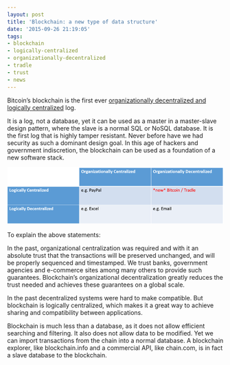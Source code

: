 ```yaml
---
layout: post
title: 'Blockchain: a new type of data structure'
date: '2015-09-26 21:19:05'
tags:
- blockchain
- logically-centralized
- organizationally-decentralized
- tradle
- trust
- news
---
```



Bitcoin’s blockchain is the first ever [organizationally decentralized and logically centralized](http://continuations.com/post/105272022635/bitcoin-clarifying-the-foundational-innovation-of) log.

It is a log, not a database, yet it can be used as a master in a master-slave design pattern, where the slave is a normal SQL or NoSQL database. It is the first log that is highly tamper resistant. Never before have we had security as such a dominant design goal. In this age of hackers and government indiscretion, the blockchain can be used as a foundation of a new software stack.

![](/content/images/2016/08/blockchain---a-new-type-of-data-structure.png)

To explain the above statements:

In the past, organizational centralization was required and with it an absolute trust that the transactions will be preserved unchanged, and will be properly sequenced and timestamped. We trust banks, government agencies and e-commerce sites among many others to provide such guarantees. Blockchain’s organizational decentralization greatly reduces the trust needed and achieves these guarantees on a global scale.

In the past decentralized systems were hard to make compatible. But blockchain is logically centralized, which makes it a great way to achieve sharing and compatibility between applications.

Blockchain is much less than a database, as it does not allow efficient searching and filtering. It also does not allow data to be modified. Yet we can import transactions from the chain into a normal database. A blockchain explorer, like blockchain.info and a commercial API, like chain.com, is in fact a slave database to the blockchain.


